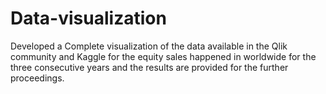 # Data-visualization
Developed a Complete visualization of the data available in the Qlik community and Kaggle for the equity sales happened in worldwide for the three consecutive years and the results are provided for the further proceedings.
